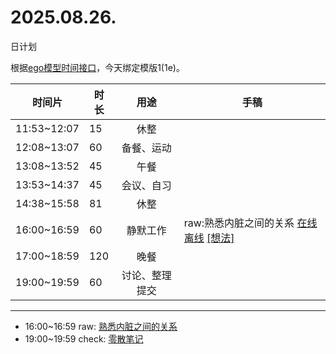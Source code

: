 # 2025.08.26.
日计划

根据[ego模型时间接口](https://gitee.com/hyg/blog/blob/master/timeflow.md)，今天绑定模版1(1e)。

| 时间片 | 时长 | 用途 | 手稿 |
| --- | --- | :---: | --- |
| 11:53~12:07 | 15 | 休整 |  |
| 12:08~13:07 | 60 | 备餐、运动 |  |
| 13:08~13:52 | 45 | 午餐 |  |
| 13:53~14:37 | 45 | 会议、自习 |  |
| 14:38~15:58 | 81 | 休整 |  |
| 16:00~16:59 | 60 | 静默工作 | raw:熟悉内脏之间的关系 [在线](http://simp.ly/p/4QDThK) [离线](../../draft/2025/20250826160000.md) <a href="mailto:huangyg@mars22.com?subject=关于2025.08.26.[raw:熟悉内脏之间的关系]任务&body=日期: 20250826%0D%0A序号: 5%0D%0A手稿:../../draft/2025/20250826160000.md%0D%0A---请勿修改邮件主题及以上内容 从下一行开始写您的想法---%0D%0A">[想法]</a> |
| 17:00~18:59 | 120 | 晚餐 |  |
| 19:00~19:59 | 60 | 讨论、整理提交 |  |

---

- 16:00~16:59	raw: [熟悉内脏之间的关系](../../draft/2025/20250826.01.md)
- 19:00~19:59	check: [零散笔记](../../draft/2025/20250826.02.md)
